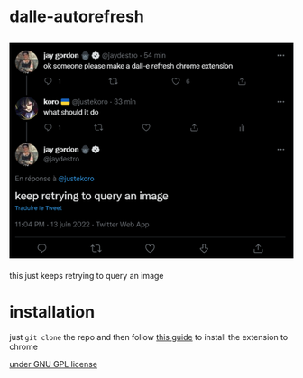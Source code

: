 # dalle-autorefresh
![explanation](explanation.png)
----
this just keeps retrying to query an image
# installation
just `git clone` the repo and then follow [this guide](https://webkul.com/blog/how-to-install-the-unpacked-extension-in-chrome/) to install the extension to chrome

[under GNU GPL license](https://www.gnu.org/licenses/quick-guide-gplv3.html)

